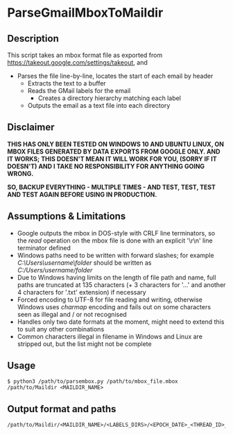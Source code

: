 # ParseGmailMboxToMaildir #

## Description ##
This script takes an mbox format file as exported from 
https://takeout.google.com/settings/takeout, and 
  - Parses the file line-by-line, locates the start of each email by header
    - Extracts the text to a buffer
    - Reads the GMail labels for the email
      - Creates a directory hierarchy matching each label
    - Outputs the email as a text file into each directory

## Disclaimer ##

__THIS HAS ONLY BEEN TESTED ON WINDOWS 10 AND UBUNTU LINUX, ON MBOX FILES GENERATED
BY DATA EXPORTS FROM GOOGLE ONLY. AND IT WORKS; THIS DOESN'T MEAN IT WILL WORK FOR 
YOU, (SORRY IF IT DOESN'T) AND I TAKE NO RESPONSIBILITY FOR ANYTHING GOING WRONG.__

__SO, BACKUP EVERYTHING - MULTIPLE TIMES - AND TEST, TEST, TEST AND TEST AGAIN BEFORE 
USING IN PRODUCTION.__

## Assumptions & Limitations ##

  - Google outputs the mbox in DOS-style with CRLF line terminators, so the 
  _read_ operation on the mbox file is done with an explicit '\r\n' line 
  terminator defined  
  - Windows paths need to be written with forward slashes; for example 
  _C:\Users\username\folder_ should be written as _C:/Users/username/folder_ 
  - Due to Windows having limits on the length of file path and name, full paths 
  are truncated at 135 characters (+ 3 characters for '...' and another 4 
  characters for '.txt' extension) if necessary
  - Forced encoding to UTF-8 for file reading and writing, otherwise Windows uses 
  _charmap_ encoding and fails out on some characters seen as illegal and / or 
  not recognised
  - Handles only two date formats at the moment, might need to extend this to 
  suit any other combinations
  - Common characters illegal in filename in Windows and Linux are stripped out, 
  but the list might not be complete  

## Usage ##
```
$ python3 /path/to/parsembox.py /path/to/mbox_file.mbox /path/to/Maildir <MAILDIR_NAME>
```

## Output format and paths ##
```
/path/to/Maildir/<MAILDIR_NAME>/<LABELS_DIRS>/<EPOCH_DATE>_<THREAD_ID>_<EMAIL_SUBJECT>.txt
```
